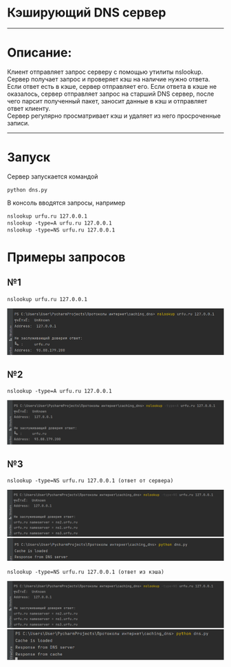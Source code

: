 # Кэширующий DNS сервер
_____
# Описание:
Клиент отправляет запрос серверу с помощью утилиты nslookup. Сервер получает запрос и проверяет кэш на наличие нужно ответа.    
Если ответ есть в кэше, сервер отправляет его. Если ответа в кэше не оказалось, сервер отправляет запрос на старший DNS сервер,
после чего парсит полученный пакет, заносит данные в кэш и отправляет ответ клиенту.    
Сервер регулярно просматривает кэш и удаляет из него просроченные записи.
_____
# Запуск
Сервер запускается командой
```
python dns.py
```
В консоль вводятся запросы, например
```
nslookup urfu.ru 127.0.0.1    
nslookup -type=A urfu.ru 127.0.0.1    
nslookup -type=NS urfu.ru 127.0.0.1   
```
# Примеры запросов
## №1
```
nslookup urfu.ru 127.0.0.1
```
![Image alt](https://github.com/anya-otman/DNS/blob/main/images/example1.png)
## №2
```
nslookup -type=A urfu.ru 127.0.0.1
```
![Image alt](https://github.com/anya-otman/DNS/blob/main/images/example2.png)
## №3
```
nslookup -type=NS urfu.ru 127.0.0.1 (ответ от сервера)
```
![Image alt](https://github.com/anya-otman/DNS/blob/main/images/example3.png)
![Image alt](https://github.com/anya-otman/DNS/blob/main/images/example3_1.png)
```
nslookup -type=NS urfu.ru 127.0.0.1 (ответ из кэша)
```
![Image alt](https://github.com/anya-otman/DNS/blob/main/images/example3.png)
![Image alt](https://github.com/anya-otman/DNS/blob/main/images/example3_2.png)

